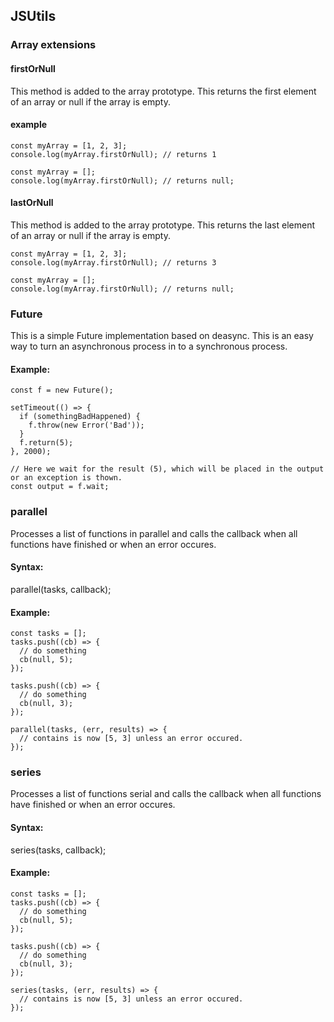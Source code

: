 ## JSUtils

### Array extensions

#### firstOrNull
This method is added to the array prototype. This returns the first element
of an array or null if the array is empty.

#### example
```
const myArray = [1, 2, 3];
console.log(myArray.firstOrNull); // returns 1
```

```
const myArray = [];
console.log(myArray.firstOrNull); // returns null;
```

#### lastOrNull
This method is added to the array prototype. This returns the last element
of an array or null if the array is empty.
```
const myArray = [1, 2, 3];
console.log(myArray.firstOrNull); // returns 3
```

```
const myArray = [];
console.log(myArray.firstOrNull); // returns null;
```

### Future
This is a simple Future implementation based on deasync. This is an easy way
to turn an asynchronous process in to a synchronous process.

#### Example:
```
const f = new Future();

setTimeout(() => {
  if (somethingBadHappened) {
    f.throw(new Error('Bad'));
  }
  f.return(5);
}, 2000);

// Here we wait for the result (5), which will be placed in the output or an exception is thown.
const output = f.wait;
```

### parallel
Processes a list of functions in parallel and calls the callback when all functions
have finished or when an error occures.

#### Syntax:
parallel(tasks, callback);

#### Example:
```
const tasks = [];
tasks.push((cb) => {
  // do something
  cb(null, 5);
});

tasks.push((cb) => {
  // do something
  cb(null, 3);
});

parallel(tasks, (err, results) => {
  // contains is now [5, 3] unless an error occured.
});
```

### series
Processes a list of functions serial and calls the callback when all functions
have finished or when an error occures.

#### Syntax:
series(tasks, callback);

#### Example:
```
const tasks = [];
tasks.push((cb) => {
  // do something
  cb(null, 5);
});

tasks.push((cb) => {
  // do something
  cb(null, 3);
});

series(tasks, (err, results) => {
  // contains is now [5, 3] unless an error occured.
});
```

